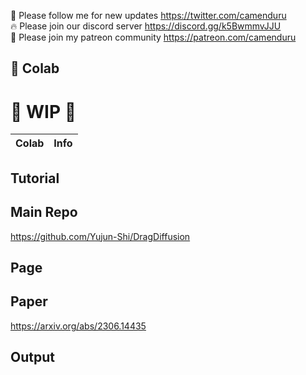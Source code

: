 🐣 Please follow me for new updates https://twitter.com/camenduru <br />
🔥 Please join our discord server https://discord.gg/k5BwmmvJJU <br />
🥳 Please join my patreon community https://patreon.com/camenduru <br />

## 🦒 Colab

# 🚦 WIP 🚦

| Colab | Info
| --- | --- |

## Tutorial

## Main Repo
https://github.com/Yujun-Shi/DragDiffusion

## Page

## Paper
https://arxiv.org/abs/2306.14435

## Output
